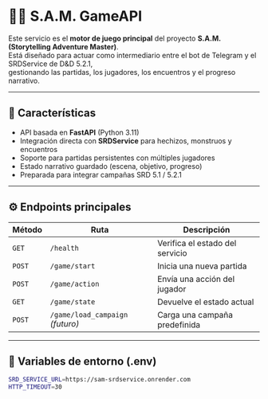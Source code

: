 # 🧙‍♀️ S.A.M. GameAPI

Este servicio es el **motor de juego principal** del proyecto **S.A.M. (Storytelling Adventure Master)**.  
Está diseñado para actuar como intermediario entre el bot de Telegram y el SRDService de D&D 5.2.1,  
gestionando las partidas, los jugadores, los encuentros y el progreso narrativo.

---

## 🚀 Características

- API basada en **FastAPI** (Python 3.11)
- Integración directa con **SRDService** para hechizos, monstruos y encuentros
- Soporte para partidas persistentes con múltiples jugadores
- Estado narrativo guardado (escena, objetivo, progreso)
- Preparada para integrar campañas SRD 5.1 / 5.2.1

---

## ⚙️ Endpoints principales

| Método | Ruta | Descripción |
|--------|------|--------------|
| `GET` | `/health` | Verifica el estado del servicio |
| `POST` | `/game/start` | Inicia una nueva partida |
| `POST` | `/game/action` | Envía una acción del jugador |
| `GET` | `/game/state` | Devuelve el estado actual |
| `POST` | `/game/load_campaign` *(futuro)* | Carga una campaña predefinida |

---

## 🧩 Variables de entorno (.env)

```bash
SRD_SERVICE_URL=https://sam-srdservice.onrender.com
HTTP_TIMEOUT=30
